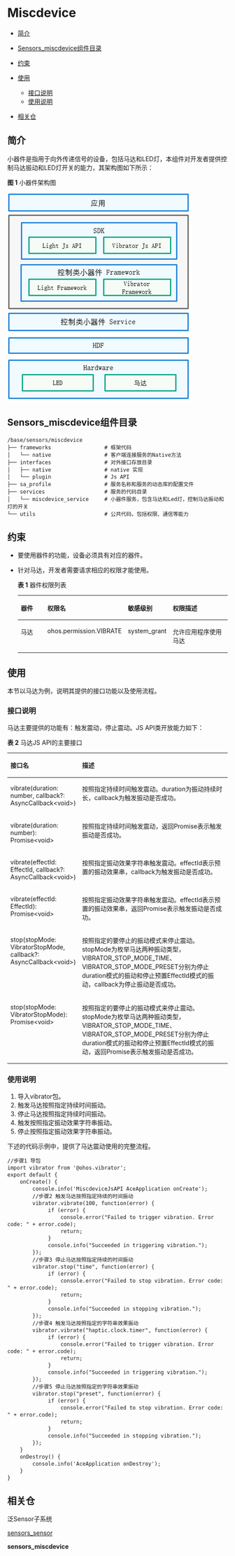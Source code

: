 # Miscdevice<a name="ZH-CN_TOPIC_0000001148523206"></a>

-   [简介](#section11660541593)
-   [Sensors\_miscdevice组件目录](#section44981327519)
-   [约束](#section98068674513)
-   [使用](#section1581412211528)
    -   [接口说明](#section15684191115524)
    -   [使用说明](#section79302049192310)

-   [相关仓](#section96071132185310)

## 简介<a name="section11660541593"></a>

小器件是指用于向外传递信号的设备，包括马达和LED灯，本组件对开发者提供控制马达振动和LED灯开关的能力，其架构图如下所示：

**图 1**  小器件架构图<a name="fig4460722185514"></a>  


![](figures/zh-cn_image_0000001152988366.png)

## Sensors\_miscdevice组件目录<a name="section44981327519"></a>

```
/base/sensors/miscdevice
├── frameworks                 # 框架代码
│   └── native                 # 客户端连接服务的Native方法
├── interfaces                 # 对外接口存放目录
│   ├── native                 # native 实现
│   └── plugin                 # Js API
├── sa_profile                 # 服务名称和服务的动态库的配置文件
├── services                   # 服务的代码目录
│   └── miscdevice_service     # 小器件服务，包含马达和Led灯，控制马达振动和灯的开关
└── utils                      # 公共代码，包括权限、通信等能力
```

## 约束<a name="section98068674513"></a>

-   要使用器件的功能，设备必须具有对应的器件。
-   针对马达，开发者需要请求相应的权限才能使用。

    **表 1**  器件权限列表

    <a name="table1379101653916"></a>
    <table><thead align="left"><tr id="row137911161397"><th class="cellrowborder" valign="top" width="15.728427157284273%" id="mcps1.2.5.1.1"><p id="p15138132134118"><a name="p15138132134118"></a><a name="p15138132134118"></a>器件</p>
    </th>
    <th class="cellrowborder" valign="top" width="28.537146285371463%" id="mcps1.2.5.1.2"><p id="p2798169398"><a name="p2798169398"></a><a name="p2798169398"></a>权限名</p>
    </th>
    <th class="cellrowborder" valign="top" width="18.168183181681833%" id="mcps1.2.5.1.3"><p id="p14791716163914"><a name="p14791716163914"></a><a name="p14791716163914"></a>敏感级别</p>
    </th>
    <th class="cellrowborder" valign="top" width="37.56624337566243%" id="mcps1.2.5.1.4"><p id="p379171633919"><a name="p379171633919"></a><a name="p379171633919"></a>权限描述</p>
    </th>
    </tr>
    </thead>
    <tbody><tr id="row12791216173912"><td class="cellrowborder" valign="top" width="15.728427157284273%" headers="mcps1.2.5.1.1 "><p id="p18658132191310"><a name="p18658132191310"></a><a name="p18658132191310"></a>马达</p>
    </td>
    <td class="cellrowborder" valign="top" width="28.537146285371463%" headers="mcps1.2.5.1.2 "><p id="p8826341131218"><a name="p8826341131218"></a><a name="p8826341131218"></a>ohos.permission.VIBRATE</p>
    </td>
    <td class="cellrowborder" valign="top" width="18.168183181681833%" headers="mcps1.2.5.1.3 "><p id="p207991683914"><a name="p207991683914"></a><a name="p207991683914"></a>system_grant</p>
    </td>
    <td class="cellrowborder" valign="top" width="37.56624337566243%" headers="mcps1.2.5.1.4 "><p id="p118061614399"><a name="p118061614399"></a><a name="p118061614399"></a>允许应用程序使用马达</p>
    </td>
    </tr>
    </tbody>
    </table>


## 使用<a name="section1581412211528"></a>

本节以马达为例，说明其提供的接口功能以及使用流程。

### 接口说明<a name="section15684191115524"></a>

马达主要提供的功能有：触发震动，停止震动。JS API类开放能力如下：

**表 2**  马达JS API的主要接口

<a name="table1738121244713"></a>
<table><thead align="left"><tr id="row4381111254710"><th class="cellrowborder" valign="top" width="31.209999999999997%" id="mcps1.2.3.1.1"><p id="p1738116127470"><a name="p1738116127470"></a><a name="p1738116127470"></a>接口名</p>
</th>
<th class="cellrowborder" valign="top" width="68.78999999999999%" id="mcps1.2.3.1.2"><p id="p10381161224717"><a name="p10381161224717"></a><a name="p10381161224717"></a>描述</p>
</th>
</tr>
</thead>
<tbody><tr id="row18381121274715"><td class="cellrowborder" valign="top" width="31.209999999999997%" headers="mcps1.2.3.1.1 "><p id="p15297217910"><a name="p15297217910"></a><a name="p15297217910"></a>vibrate(duration: number, callback?: AsyncCallback&lt;void&gt;)</p>
</td>
<td class="cellrowborder" valign="top" width="68.78999999999999%" headers="mcps1.2.3.1.2 "><p id="p143812128476"><a name="p143812128476"></a><a name="p143812128476"></a>按照指定持续时间触发震动。duration为振动持续时长，callback为触发振动是否成功。</p>
</td>
</tr>
<tr id="row29912332312"><td class="cellrowborder" valign="top" width="31.209999999999997%" headers="mcps1.2.3.1.1 "><p id="p599153172316"><a name="p599153172316"></a><a name="p599153172316"></a>vibrate(duration: number): Promise&lt;void&gt;</p>
</td>
<td class="cellrowborder" valign="top" width="68.78999999999999%" headers="mcps1.2.3.1.2 "><p id="p1099114392316"><a name="p1099114392316"></a><a name="p1099114392316"></a>按照指定持续时间触发震动，返回Promise表示触发振动是否成功。</p>
</td>
</tr>
<tr id="row1938113125470"><td class="cellrowborder" valign="top" width="31.209999999999997%" headers="mcps1.2.3.1.1 "><p id="p13811121475"><a name="p13811121475"></a><a name="p13811121475"></a>vibrate(effectId: EffectId, callback?: AsyncCallback&lt;void&gt;)</p>
</td>
<td class="cellrowborder" valign="top" width="68.78999999999999%" headers="mcps1.2.3.1.2 "><p id="p538120127476"><a name="p538120127476"></a><a name="p538120127476"></a>按照指定振动效果字符串触发震动。effectId表示预置的振动效果串，callback为触发振动是否成功。</p>
</td>
</tr>
<tr id="row15109898239"><td class="cellrowborder" valign="top" width="31.209999999999997%" headers="mcps1.2.3.1.1 "><p id="p181101197234"><a name="p181101197234"></a><a name="p181101197234"></a>vibrate(effectId: EffectId): Promise&lt;void&gt;</p>
</td>
<td class="cellrowborder" valign="top" width="68.78999999999999%" headers="mcps1.2.3.1.2 "><p id="p12110159112310"><a name="p12110159112310"></a><a name="p12110159112310"></a>按照指定振动效果字符串触发震动。effectId表示预置的振动效果串，返回Promise表示触发振动是否成功。</p>
</td>
</tr>
<tr id="row10382181218477"><td class="cellrowborder" valign="top" width="31.209999999999997%" headers="mcps1.2.3.1.1 "><p id="p764313511343"><a name="p764313511343"></a><a name="p764313511343"></a>stop(stopMode: VibratorStopMode, callback?: AsyncCallback&lt;void&gt;)</p>
</td>
<td class="cellrowborder" valign="top" width="68.78999999999999%" headers="mcps1.2.3.1.2 "><p id="p1738291234712"><a name="p1738291234712"></a><a name="p1738291234712"></a>按照指定的要停止的振动模式来停止震动。stopMode为枚举马达两种振动类型，VIBRATOR_STOP_MODE_TIME、VIBRATOR_STOP_MODE_PRESET分别为停止duration模式的振动和停止预置EffectId模式的振动，callback为停止振动是否成功。</p>
</td>
</tr>
<tr id="row2087541618235"><td class="cellrowborder" valign="top" width="31.209999999999997%" headers="mcps1.2.3.1.1 "><p id="p13875201620231"><a name="p13875201620231"></a><a name="p13875201620231"></a>stop(stopMode: VibratorStopMode): Promise&lt;void&gt;</p>
</td>
<td class="cellrowborder" valign="top" width="68.78999999999999%" headers="mcps1.2.3.1.2 "><p id="p14875916142317"><a name="p14875916142317"></a><a name="p14875916142317"></a>按照指定的要停止的振动模式来停止震动。stopMode为枚举马达两种振动类型，VIBRATOR_STOP_MODE_TIME、VIBRATOR_STOP_MODE_PRESET分别为停止duration模式的振动和停止预置EffectId模式的振动，返回Promise表示触发振动是否成功。</p>
</td>
</tr>
</tbody>
</table>

### 使用说明<a name="section79302049192310"></a>

1.  导入vibrator包。
2.  触发马达按照指定持续时间振动。
3.  停止马达按照指定持续时间振动。
4.  触发按照指定振动效果字符串振动。
5.  停止按照指定振动效果字符串振动。

下述的代码示例中，提供了马达震动使用的完整流程。

```
//步骤1 导包
import vibrator from '@ohos.vibrator';
export default {
    onCreate() {
        console.info('MiscdeviceJsAPI AceApplication onCreate');
        //步骤2 触发马达按照指定持续的时间振动
        vibrator.vibrate(100, function(error) {
             if (error) {
                 console.error("Failed to trigger vibration. Error code: " + error.code);
                 return;
             }
             console.info("Succeeded in triggering vibration.");
        });
        //步骤3 停止马达按照指定持续的时间振动
        vibrator.stop("time", function(error) {
             if (error) {
                 console.error("Failed to stop vibration. Error code: " + error.code);
                 return;
             }
             console.info("Succeeded in stopping vibration.");
        });
        //步骤4 触发马达按照指定的字符串效果振动
        vibrator.vibrate("haptic.clock.timer", function(error) {
             if (error) {
                 console.error("Failed to trigger vibration. Error code: " + error.code);
                 return;
             }
             console.info("Succeeded in triggering vibration.");
        });
        //步骤5 停止马达按照指定的字符串效果振动
        vibrator.stop("preset", function(error) {
             if (error) {
                 console.error("Failed to stop vibration. Error code: " + error.code);
                 return;
             }
             console.info("Succeeded in stopping vibration.");
        });
    }
    onDestroy() {
        console.info('AceApplication onDestroy');
    }
}
```

## 相关仓<a name="section96071132185310"></a>

泛Sensor子系统

[sensors\_sensor](https://gitee.com/openharmony/sensors_sensor)

**sensors\_miscdevice**

